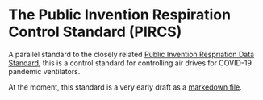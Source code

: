 # The Public Invention Respiration Control Standard (PIRCS)
A parallel standard to the closely related [Public Invention Respriation Data Standard](https://github.com/PubInv/respiration-data-standard), this is a control standard for controlling air drives for COVID-19 pandemic ventilators.

At the moment, this standard is a very early draft as a [markedown file](https://github.com/PubInv/pubinv-respiration-control-standard/blob/master/PIRCS.md).
